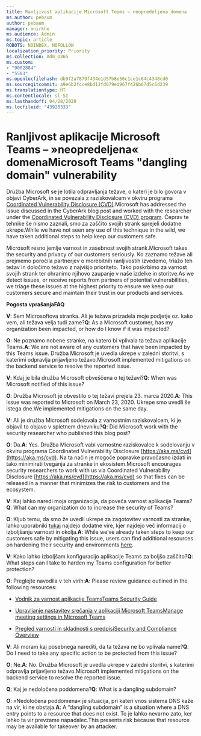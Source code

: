 ```yaml
---
title: Ranljivost aplikacije Microsoft Teams – neopredeljena domena
ms.author: pebaum
author: pebaum
manager: mnirkhe
ms.audience: Admin
ms.topic: article
ROBOTS: NOINDEX, NOFOLLOW
localization_priority: Priority
ms.collection: Adm_O365
ms.custom:
- "9002884"
- "5503"
ms.openlocfilehash: db9f2a7879f434e1d57b8e56c1ce1c64c4348cd0
ms.sourcegitcommit: a9e6b2fcce8bd12fd079ed967f426b67d5c6d239
ms.translationtype: HT
ms.contentlocale: sl-SI
ms.lasthandoff: 04/28/2020
ms.locfileid: "43928333"
---
```

# <a name="microsoft-teams-dangling-domain-vulnerability"></a><span data-ttu-id="90e75-102">Ranljivost aplikacije Microsoft Teams – »neopredeljena« domena</span><span class="sxs-lookup"><span data-stu-id="90e75-102">Microsoft Teams "dangling domain" vulnerability</span></span>

<span data-ttu-id="90e75-103">Družba Microsoft se je lotila odpravljanja težave, o kateri je bilo govora v objavi CyberArk, in se povezala z raziskovalcem v okviru programa [Coordinated Vulnerability Disclosure (CVD)](https://aka.ms/cvd).</span><span class="sxs-lookup"><span data-stu-id="90e75-103">Microsoft has addressed the issue discussed in the CyberArk blog post and worked with the researcher under the [Coordinated Vulnerability Disclosure (CVD) program](https://aka.ms/cvd).</span></span> <span data-ttu-id="90e75-104">Čeprav te tehnike še nismo zaznali, smo za zaščito svojih strank sprejeli dodatne ukrepe.</span><span class="sxs-lookup"><span data-stu-id="90e75-104">While we have not seen any use of this technique in the wild, we have taken additional steps to help keep our customers safe.</span></span>

<span data-ttu-id="90e75-105">Microsoft resno jemlje varnost in zasebnost svojih strank.</span><span class="sxs-lookup"><span data-stu-id="90e75-105">Microsoft takes the security and privacy of our customers seriously.</span></span> <span data-ttu-id="90e75-106">Ko zaznamo težave ali prejmemo poročila partnerjev o morebitnih ranljivostih izvedemo, triažo teh težav in določimo težavo z najvišjo prioriteto. Tako poskrbimo za varnost svojih strank ter ohranimo njihovo zaupanje v naše izdelke in storitve.</span><span class="sxs-lookup"><span data-stu-id="90e75-106">As we detect issues, or receive reports from partners of potential vulnerabilities, we triage these issues at the highest priority to ensure we keep our customers secure and maintain their trust in our products and services.</span></span>

<span data-ttu-id="90e75-107">**Pogosta vprašanja**</span><span class="sxs-lookup"><span data-stu-id="90e75-107">**FAQ**</span></span>

<span data-ttu-id="90e75-108">**V**: Sem Microsoftova stranka. Ali je težava prizadela moje podjetje oz. kako vem, ali težava velja tudi zame?</span><span class="sxs-lookup"><span data-stu-id="90e75-108">**Q**: As a Microsoft customer, has my organization been impacted, or how do I know if it was impacted?</span></span>

<span data-ttu-id="90e75-109">**O**: Ne poznamo nobene stranke, na katero bi vplivala ta težava aplikacije Teams.</span><span class="sxs-lookup"><span data-stu-id="90e75-109">**A**: We are not aware of any customers that have been impacted by this Teams issue.</span></span> <span data-ttu-id="90e75-110">Družba Microsoft je uvedla ukrepe v zaledni storitvi, s katerimi odpravlja prijavljeno težavo.</span><span class="sxs-lookup"><span data-stu-id="90e75-110">Microsoft implemented mitigations on the backend service to resolve the reported issue.</span></span>

<span data-ttu-id="90e75-111">**V**: Kdaj je bila družba Microsoft obveščena o tej težavi?</span><span class="sxs-lookup"><span data-stu-id="90e75-111">**Q**: When was Microsoft notified of this issue?</span></span>

<span data-ttu-id="90e75-112">**O**: Družba Microsoft je obvestilo o tej težavi prejela 23. marca 2020.</span><span class="sxs-lookup"><span data-stu-id="90e75-112">**A**: This issue was reported to Microsoft on March 23, 2020.</span></span> <span data-ttu-id="90e75-113">Ukrepe smo uvedli še istega dne.</span><span class="sxs-lookup"><span data-stu-id="90e75-113">We implemented mitigations on the same day.</span></span>

<span data-ttu-id="90e75-114">**V**: Ali je družba Microsoft sodelovala z varnostnim raziskovalcem, ki je objavil to objavo v spletnem dnevniku?</span><span class="sxs-lookup"><span data-stu-id="90e75-114">**Q**: Did Microsoft work with the security researcher who published this blog post?</span></span>

<span data-ttu-id="90e75-115">**O**: Da.</span><span class="sxs-lookup"><span data-stu-id="90e75-115">**A**: Yes.</span></span> <span data-ttu-id="90e75-116">Družba Microsoft vabi varnostne raziskovalce k sodelovanju v okviru programa Coordinated Vulnerability Disclosure [https://aka.ms/cvd](https://aka.ms/cvd). Na ta način je mogoče popravke pravočasno izdati in tako minimirati tveganja za stranke in ekosistem.</span><span class="sxs-lookup"><span data-stu-id="90e75-116">Microsoft encourages security researchers to work with us via Coordinated Vulnerability Disclosure [https://aka.ms/cvd](https://aka.ms/cvd) so that fixes can be released in a manner that minimizes the risk to customers and the ecosystem.</span></span>  

<span data-ttu-id="90e75-117">**V**: Kaj lahko naredi moja organizacija, da poveča varnost aplikacije Teams?</span><span class="sxs-lookup"><span data-stu-id="90e75-117">**Q**: What can my organization do to increase the security of Teams?</span></span>  

<span data-ttu-id="90e75-118">**O**: Kljub temu, da smo že uvedli ukrepe za zagotovitev varnosti za stranke, lahko uporabniki [tukaj](https://www.microsoft.com/microsoft-365/blog/2020/04/06/it-professionals-privacy-security-microsoft-teams/) najdejo dodatne vire, kjer najdejo več informacij o izboljšanju varnosti in okolja.</span><span class="sxs-lookup"><span data-stu-id="90e75-118">**A**: While we’ve already taken steps to keep our customers safe by mitigating this issue, users can find additional resources on hardening their security and environments [here](https://www.microsoft.com/microsoft-365/blog/2020/04/06/it-professionals-privacy-security-microsoft-teams/).</span></span>  

<span data-ttu-id="90e75-119">**V**: Kako lahko izboljšam konfiguracijo aplikacije Teams za boljšo zaščito?</span><span class="sxs-lookup"><span data-stu-id="90e75-119">**Q**: What steps can I take to harden my Teams configuration for better protection?</span></span>

<span data-ttu-id="90e75-120">**O**: Preglejte navodila v teh virih:</span><span class="sxs-lookup"><span data-stu-id="90e75-120">**A**: Please review guidance outlined in the following resources:</span></span> 

- [<span data-ttu-id="90e75-121">Vodnik za varnost aplikacije Teams</span><span class="sxs-lookup"><span data-stu-id="90e75-121">Teams Security Guide</span></span>](https://docs.microsoft.com/microsoftteams/teams-security-guide)

- [<span data-ttu-id="90e75-122">Upravljanje nastavitev srečanja v aplikaciji Microsoft Teams</span><span class="sxs-lookup"><span data-stu-id="90e75-122">Manage meeting settings in Microsoft Teams</span></span>](https://docs.microsoft.com/microsoftteams/meeting-settings-in-teams)

- [<span data-ttu-id="90e75-123">Pregled varnosti in skladnosti s predpisi</span><span class="sxs-lookup"><span data-stu-id="90e75-123">Security and Compliance Overview</span></span>](https://docs.microsoft.com/microsoftteams/security-compliance-overview)

<span data-ttu-id="90e75-124">**V**: Ali moram kaj posebnega narediti, da ta težava ne bo vplivala name?</span><span class="sxs-lookup"><span data-stu-id="90e75-124">**Q**: Do I need to take any specific action to be protected from this issue?</span></span>

<span data-ttu-id="90e75-125">**O**: Ne.</span><span class="sxs-lookup"><span data-stu-id="90e75-125">**A**: No.</span></span> <span data-ttu-id="90e75-126">Družba Microsoft je uvedla ukrepe v zaledni storitvi, s katerimi odpravlja prijavljeno težavo.</span><span class="sxs-lookup"><span data-stu-id="90e75-126">Microsoft implemented mitigations on the backend service to resolve the reported issue.</span></span>

<span data-ttu-id="90e75-127">**Q**: Kaj je nedoločena poddomena?</span><span class="sxs-lookup"><span data-stu-id="90e75-127">**Q**: What is a dangling subdomain?</span></span>

<span data-ttu-id="90e75-128">**O**: »Nedoločena poddomena« je situacija, pri kateri vnos sistema DNS kaže na vir, ki ne obstaja.</span><span class="sxs-lookup"><span data-stu-id="90e75-128">**A**:  A “dangling subdomain” is a situation where a DNS entry points to a resource that does not exist.</span></span>  <span data-ttu-id="90e75-129">To je lahko nevarno zato, ker lahko ta vir prevzame napadalec.</span><span class="sxs-lookup"><span data-stu-id="90e75-129">This presents risk because that resource may be available for takeover by an attacker.</span></span>

